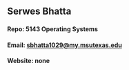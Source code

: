 ## Serwes Bhatta

#### Repo: 5143 Operating Systems

#### Email: sbhatta1029@my.msutexas.edu

#### Website: none